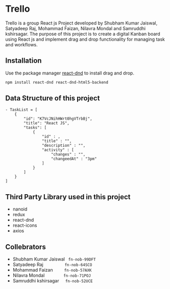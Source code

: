 # Trello

Trello is a group React js Project developed by Shubham Kumar Jaiswal, Satyadeep Raj, Mohammad Faizan, Nilavra Mondal and Samruddhi kshirsagar. The purpose of this project is to create a digital Kanban board using React js and implement drag and drop functionality for managing task and workflows.

## Installation

Use the package manager [react-dnd](https://react-dnd.github.io/react-dnd/about) to install drag and drop.

```bash
npm install react-dnd react-dnd-html5-backend
```

## Data Structure of this project

    - TaskList = [
        {
            "id": "K7VcJNihHWrt0hgVTrbBj",
            "title": "React JS",
            "tasks": [
                {
                    "id" : ,
                    "title" : "",
                    "description" : "",
                    "activity" : [
                        "changes" : "",
                        "changeedAt" : "3pm"
                    ]
                }
            ]
        }
    ]

## Third Party Library used in this project
 -  nanoid
 -  redux
 -  react-dnd
 -  react-icons
 -  axios


 ## Collebrators
  - Shubham Kumar Jaiswal  ```  fn-nob-99DFT ```
  - Satyadeep Raj &nbsp;&nbsp;&nbsp;&nbsp;&nbsp;&nbsp;&nbsp;&nbsp;&nbsp;&nbsp;&nbsp;&nbsp;&nbsp;&nbsp;&nbsp; ``` fn-nob-64SCO ```
  - Mohammad Faizan &nbsp;&nbsp;&nbsp;&nbsp;&nbsp;&nbsp;&nbsp; ``` fn-nob-57AXK ```
  - Nilavra Mondal &nbsp;&nbsp;&nbsp;&nbsp;&nbsp;&nbsp;&nbsp;&nbsp;&nbsp;&nbsp;&nbsp;&nbsp;&nbsp;&nbsp;``` fn-nob-71POJ ```
  - Samruddhi kshirsagar &nbsp;&nbsp;&nbsp;&nbsp;``` fn-nob-52UCE ```